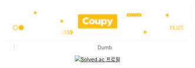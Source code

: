 ![header](https://github.com/HyeokjinKang/HyeokjinKang/blob/master/images/github_profile.png)
<div align="center" style="text-align: center;">
  <blockquote>Dumb</blockquote>
  
  [![Solved.ac 프로필](http://mazassumnida.wtf/api/v2/generate_badge?boj=hyukjinkang)](https://solved.ac/hyukjinkang)
</div>
